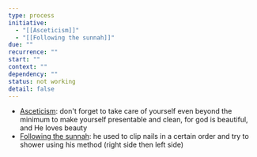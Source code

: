 ```yaml
---
type: process
initiative:
  - "[[Asceticism]]"
  - "[[Following the sunnah]]"
due: ""
recurrence: ""
start: ""
context: ""
dependency: ""
status: not working
detail: false
---
```


* [Asceticism](Initiatives/good%20traits/Asceticism.md): don't forget to take care of yourself even beyond the minimum to make yourself presentable and clean, for god is beautiful, and He loves beauty
* [Following the sunnah](Initiatives/worship/Following%20the%20sunnah.md): he used to clip nails in a certain order and try to shower using his method (right side then left side)
